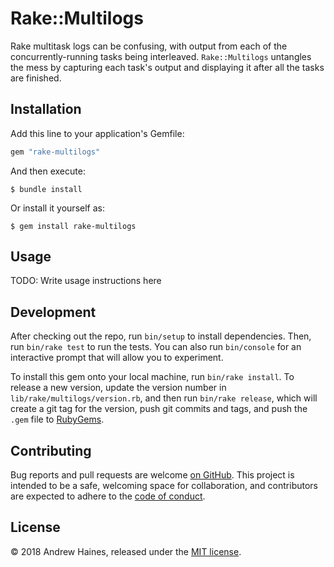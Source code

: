 # Rake::Multilogs

Rake multitask logs can be confusing, with output from each of the concurrently-running tasks being interleaved.
`Rake::Multilogs` untangles the mess by capturing each task's output and displaying it after all the tasks are finished.


## Installation

Add this line to your application's Gemfile:

```ruby
gem "rake-multilogs"
```

And then execute:

```console
$ bundle install
```

Or install it yourself as:

```console
$ gem install rake-multilogs
```


## Usage

TODO: Write usage instructions here


## Development

After checking out the repo, run `bin/setup` to install dependencies.
Then, run `bin/rake test` to run the tests.
You can also run `bin/console` for an interactive prompt that will allow you to experiment.

To install this gem onto your local machine, run `bin/rake install`.
To release a new version, update the version number in `lib/rake/multilogs/version.rb`, and then run `bin/rake release`, which will create a git tag for the version, push git commits and tags, and push the `.gem` file to [RubyGems](https://rubygems.org).


## Contributing

Bug reports and pull requests are welcome [on GitHub](https://github.com/haines/rake-multilogs).
This project is intended to be a safe, welcoming space for collaboration, and contributors are expected to adhere to the [code of conduct](CODE_OF_CONDUCT.md).


## License

© 2018 Andrew Haines, released under the [MIT license](LICENSE.md).
